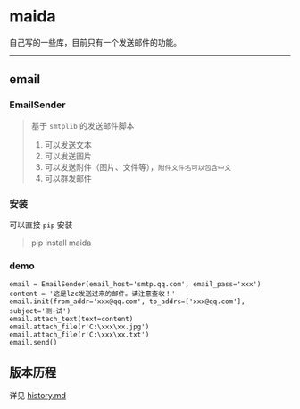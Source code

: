 # maida 

自己写的一些库，目前只有一个发送邮件的功能。

---

##  email
###  EmailSender
>基于 `smtplib` 的发送邮件脚本  
> 1. 可以发送文本
> 2. 可以发送图片
> 3. 可以发送附件（图片、文件等），`附件文件名可以包含中文` 
> 4. 可以群发邮件

### 安装
可以直接 `pip` 安装
>pip install maida

### demo
    email = EmailSender(email_host='smtp.qq.com', email_pass='xxx')
    content = '这是lzc发送过来的邮件。请注意查收！'
    email.init(from_addr='xxx@qq.com', to_addrs=['xxx@qq.com'], subject='测-试')
    email.attach_text(text=content)
    email.attach_file(r'C:\xxx\xx.jpg')
    email.attach_file(r'C:\xxx\xx.txt')
    email.send()

## 版本历程
详见 [history.md](https://github.com/LZC6244/maida/blob/master/history.md)

